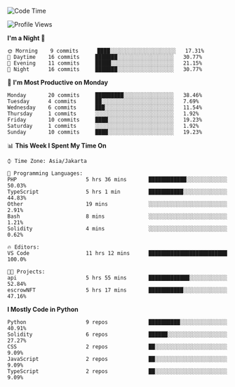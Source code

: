 <!--START_SECTION:waka-->
![Code Time](http://img.shields.io/badge/Code%20Time-1%2C308%20hrs%2032%20mins-blue)

![Profile Views](http://img.shields.io/badge/Profile%20Views-0-blue)

**I'm a Night 🦉** 

```text
🌞 Morning    9 commits      ████░░░░░░░░░░░░░░░░░░░░░   17.31% 
🌆 Daytime    16 commits     ███████░░░░░░░░░░░░░░░░░░   30.77% 
🌃 Evening    11 commits     █████░░░░░░░░░░░░░░░░░░░░   21.15% 
🌙 Night      16 commits     ███████░░░░░░░░░░░░░░░░░░   30.77%

```
📅 **I'm Most Productive on Monday** 

```text
Monday       20 commits     █████████░░░░░░░░░░░░░░░░   38.46% 
Tuesday      4 commits      ██░░░░░░░░░░░░░░░░░░░░░░░   7.69% 
Wednesday    6 commits      ███░░░░░░░░░░░░░░░░░░░░░░   11.54% 
Thursday     1 commits      ░░░░░░░░░░░░░░░░░░░░░░░░░   1.92% 
Friday       10 commits     ████░░░░░░░░░░░░░░░░░░░░░   19.23% 
Saturday     1 commits      ░░░░░░░░░░░░░░░░░░░░░░░░░   1.92% 
Sunday       10 commits     ████░░░░░░░░░░░░░░░░░░░░░   19.23%

```


📊 **This Week I Spent My Time On** 

```text
⌚︎ Time Zone: Asia/Jakarta

💬 Programming Languages: 
PHP                      5 hrs 36 mins       ████████████░░░░░░░░░░░░░   50.03% 
TypeScript               5 hrs 1 min         ███████████░░░░░░░░░░░░░░   44.83% 
Other                    19 mins             ░░░░░░░░░░░░░░░░░░░░░░░░░   2.91% 
Bash                     8 mins              ░░░░░░░░░░░░░░░░░░░░░░░░░   1.21% 
Solidity                 4 mins              ░░░░░░░░░░░░░░░░░░░░░░░░░   0.62%

🔥 Editors: 
VS Code                  11 hrs 12 mins      █████████████████████████   100.0%

🐱‍💻 Projects: 
api                      5 hrs 55 mins       █████████████░░░░░░░░░░░░   52.84% 
escrowNFT                5 hrs 17 mins       ███████████░░░░░░░░░░░░░░   47.16%

```

**I Mostly Code in Python** 

```text
Python                   9 repos             ██████████░░░░░░░░░░░░░░░   40.91% 
Solidity                 6 repos             ██████░░░░░░░░░░░░░░░░░░░   27.27% 
CSS                      2 repos             ██░░░░░░░░░░░░░░░░░░░░░░░   9.09% 
JavaScript               2 repos             ██░░░░░░░░░░░░░░░░░░░░░░░   9.09% 
TypeScript               2 repos             ██░░░░░░░░░░░░░░░░░░░░░░░   9.09%

```



<!--END_SECTION:waka-->
